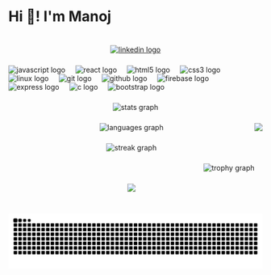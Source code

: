 <h1 align="left">Hi 👋! I'm Manoj</h1>

###

<br clear="both">

<div align="center">
  <a href="https://www.linkedin.com/in/livingmanoj/" target="_blank">
    <img src="https://img.shields.io/static/v1?message=LinkedIn&logo=linkedin&label=&color=0077B5&logoColor=white&labelColor=&style=for-the-badge" height="35" alt="linkedin logo"  />
  </a>
</div>

###

<div align="left">
  <img src="https://cdn.jsdelivr.net/gh/devicons/devicon/icons/javascript/javascript-original.svg" height="30" alt="javascript logo"  />
  <img width="12" />
  <img src="https://cdn.jsdelivr.net/gh/devicons/devicon/icons/react/react-original.svg" height="30" alt="react logo"  />
  <img width="12" />
  <img src="https://cdn.jsdelivr.net/gh/devicons/devicon/icons/html5/html5-original.svg" height="30" alt="html5 logo"  />
  <img width="12" />
  <img src="https://cdn.jsdelivr.net/gh/devicons/devicon/icons/css3/css3-original.svg" height="30" alt="css3 logo"  />
  <img width="12" />
  <img src="https://cdn.jsdelivr.net/gh/devicons/devicon/icons/linux/linux-original.svg" height="30" alt="linux logo"  />
  <img width="12" />
  <img src="https://cdn.jsdelivr.net/gh/devicons/devicon/icons/git/git-original.svg" height="30" alt="git logo"  />
  <img width="12" />
  <img src="https://cdn.jsdelivr.net/gh/devicons/devicon/icons/github/github-original.svg" height="30" alt="github logo"  />
  <img width="12" />
  <img src="https://cdn.jsdelivr.net/gh/devicons/devicon/icons/firebase/firebase-plain.svg" height="30" alt="firebase logo"  />
  <img width="12" />
  <img src="https://cdn.jsdelivr.net/gh/devicons/devicon/icons/express/express-original.svg" height="30" alt="express logo"  />
  <img width="12" />
  <img src="https://cdn.jsdelivr.net/gh/devicons/devicon/icons/c/c-original.svg" height="30" alt="c logo"  />
  <img width="12" />
  <img src="https://cdn.jsdelivr.net/gh/devicons/devicon/icons/bootstrap/bootstrap-original.svg" height="30" alt="bootstrap logo"  />
</div>

###

<div align="center">
  <img src="https://github-readme-stats.vercel.app/api?username=netmanoj&hide_title=false&hide_rank=false&show_icons=true&include_all_commits=true&count_private=true&disable_animations=false&theme=dracula&locale=en&hide_border=false&order=1" height="150" alt="stats graph"  />
</div>

###

<img align="right" height="160" src="https://d2w9rnfcy7mm78.cloudfront.net/7659474/original_52dd03a85da7df799ad993104e9f30ed.gif?1592093803"  />

###

<div align="center">
  <img src="https://github-readme-stats.vercel.app/api/top-langs?username=netmanoj&locale=en&hide_title=false&layout=compact&card_width=320&langs_count=5&theme=monokai&hide_border=false&order=2" height="160" alt="languages graph"  />
</div>

###

<div align="center">
  <img src="https://streak-stats.demolab.com?user=netmanoj&locale=en&mode=daily&theme=dracula&hide_border=false&border_radius=5&order=3" height="110" alt="streak graph"  />
</div>

###

<div align="right">
  <img src="https://github-profile-trophy.vercel.app?username=netmanoj&theme=dracula&column=-1&row=1&margin-w=8&margin-h=8&no-bg=true&no-frame=false&order=4" height="150" alt="trophy graph"  />
</div>

###

<div align="center">
  <img height="150" src="https://i.pinimg.com/originals/f5/93/a5/f593a5c372d18c0c68738ccec5c41033.gif"  />
</div>

###

<br clear="both">

<img src="https://raw.githubusercontent.com/netmanoj/netmanoj/output/snake.svg" alt="Snake animation" />

###


